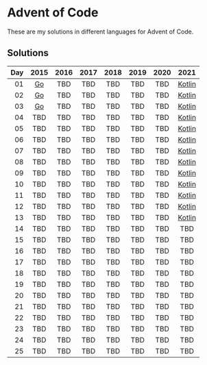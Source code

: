 # Advent of Code
These are my solutions in different languages for Advent of Code.

## Solutions
| Day |                2015                | 2016 | 2017 | 2018 | 2019 | 2020 |                2021                |
|----:|:----------------------------------:|:----:|:----:|:----:|:----:|:----:|:----------------------------------:|
|  01 |   [Go](/2015/Day-01/cmd/main.go)   | TBD  | TBD  | TBD  | TBD  | TBD  | [Kotlin](/2021/1-Day/src/Main.kt)  |
|  02 | [Go](/2015/Day-02/src/cmd/main.go) | TBD  | TBD  | TBD  | TBD  | TBD  | [Kotlin](/2021/2-Day/src/Main.kt)  |
|  03 | [Go](/2015/Day-03/src/cmd/main.go) | TBD  | TBD  | TBD  | TBD  | TBD  | [Kotlin](/2021/3-Day/src/Main.kt)  |
|  04 |                TBD                 | TBD  | TBD  | TBD  | TBD  | TBD  | [Kotlin](/2021/4-Day/src/Main.kt)  |
|  05 |                TBD                 | TBD  | TBD  | TBD  | TBD  | TBD  | [Kotlin](/2021/5-Day/src/Main.kt)  |
|  06 |                TBD                 | TBD  | TBD  | TBD  | TBD  | TBD  | [Kotlin](/2021/6-Day/src/Main.kt)  |
|  07 |                TBD                 | TBD  | TBD  | TBD  | TBD  | TBD  | [Kotlin](/2021/7-Day/src/Main.kt)  |
|  08 |                TBD                 | TBD  | TBD  | TBD  | TBD  | TBD  | [Kotlin](/2021/8-Day/src/Main.kt)  |
|  09 |                TBD                 | TBD  | TBD  | TBD  | TBD  | TBD  | [Kotlin](/2021/9-Day/src/Main.kt)  |
|  10 |                TBD                 | TBD  | TBD  | TBD  | TBD  | TBD  | [Kotlin](/2021/10-Day/src/Main.kt) |
|  11 |                TBD                 | TBD  | TBD  | TBD  | TBD  | TBD  | [Kotlin](/2021/11-Day/src/Main.kt) |
|  12 |                TBD                 | TBD  | TBD  | TBD  | TBD  | TBD  | [Kotlin](/2021/12-Day/src/Main.kt) |
|  13 |                TBD                 | TBD  | TBD  | TBD  | TBD  | TBD  | [Kotlin](/2021/13-Day/src/Main.kt) |
|  14 |                TBD                 | TBD  | TBD  | TBD  | TBD  | TBD  |                TBD                 |
|  15 |                TBD                 | TBD  | TBD  | TBD  | TBD  | TBD  |                TBD                 |
|  16 |                TBD                 | TBD  | TBD  | TBD  | TBD  | TBD  |                TBD                 |
|  17 |                TBD                 | TBD  | TBD  | TBD  | TBD  | TBD  |                TBD                 |
|  18 |                TBD                 | TBD  | TBD  | TBD  | TBD  | TBD  |                TBD                 |
|  19 |                TBD                 | TBD  | TBD  | TBD  | TBD  | TBD  |                TBD                 |
|  20 |                TBD                 | TBD  | TBD  | TBD  | TBD  | TBD  |                TBD                 |
|  21 |                TBD                 | TBD  | TBD  | TBD  | TBD  | TBD  |                TBD                 |
|  22 |                TBD                 | TBD  | TBD  | TBD  | TBD  | TBD  |                TBD                 |
|  23 |                TBD                 | TBD  | TBD  | TBD  | TBD  | TBD  |                TBD                 |
|  24 |                TBD                 | TBD  | TBD  | TBD  | TBD  | TBD  |                TBD                 |
|  25 |                TBD                 | TBD  | TBD  | TBD  | TBD  | TBD  |                TBD                 |